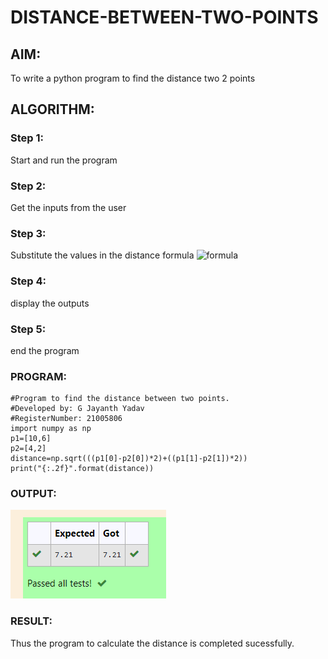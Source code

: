 # DISTANCE-BETWEEN-TWO-POINTS

## AIM:
To write a python program to find the distance two 2 points
## ALGORITHM:
### Step 1: 
Start and run the program
### Step 2: 
Get the inputs from the user
### Step 3: 
Substitute the values in the distance formula  ![formula](/formula.jpg)
### Step 4: 
display the outputs 
### Step 5: 
end the program

### PROGRAM:
~~~
#Program to find the distance between two points.
#Developed by: G Jayanth Yadav
#RegisterNumber: 21005806
import numpy as np
p1=[10,6]
p2=[4,2]
distance=np.sqrt(((p1[0]-p2[0])*2)+((p1[1]-p2[1])*2))
print("{:.2f}".format(distance))
~~~

### OUTPUT:
![OUTPUT](/IMAGES/img.png)

### RESULT:
Thus the program to calculate the distance is completed sucessfully.